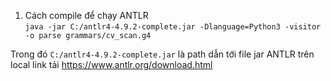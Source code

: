 1. Cách compile để chạy ANTLR  
``java -jar C:/antlr4-4.9.2-complete.jar -Dlanguage=Python3 -visitor -o parse grammars/cv_scan.g4``

Trong đó ``C:/antlr4-4.9.2-complete.jar`` là path dẫn tới file jar ANTLR trên local
link tải https://www.antlr.org/download.html

